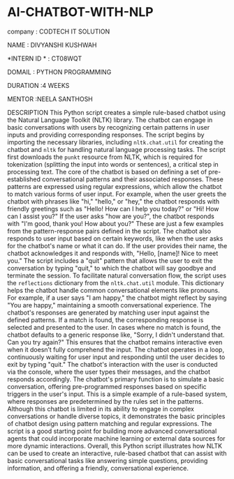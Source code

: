 # AI-CHATBOT-WITH-NLP

company : CODTECH IT SOLUTION

NAME : DIVYANSHI KUSHWAH

*INTERN ID * : CT08WQT

DOMAIL : PYTHON PROGRAMMING

DURATION :4 WEEKS

MENTOR :NEELA SANTHOSH

DESCRIPTION
This Python script creates a simple rule-based chatbot using the Natural Language Toolkit (NLTK) library. The chatbot can engage in basic conversations with users by recognizing certain patterns in user inputs and providing corresponding responses. The script begins by importing the necessary libraries, including `nltk.chat.util` for creating the chatbot and `nltk` for handling natural language processing tasks. The script first downloads the `punkt` resource from NLTK, which is required for tokenization (splitting the input into words or sentences), a critical step in processing text. The core of the chatbot is based on defining a set of pre-established conversational patterns and their associated responses. These patterns are expressed using regular expressions, which allow the chatbot to match various forms of user input. For example, when the user greets the chatbot with phrases like "hi," "hello," or "hey," the chatbot responds with friendly greetings such as "Hello! How can I help you today?" or "Hi! How can I assist you?" If the user asks "how are you?", the chatbot responds with "I'm good, thank you! How about you?" These are just a few examples from the pattern-response pairs defined in the script. The chatbot also responds to user input based on certain keywords, like when the user asks for the chatbot's name or what it can do. If the user provides their name, the chatbot acknowledges it and responds with, "Hello, [name]! Nice to meet you." The script includes a "quit" pattern that allows the user to exit the conversation by typing "quit," to which the chatbot will say goodbye and terminate the session. To facilitate natural conversation flow, the script uses the `reflections` dictionary from the `nltk.chat.util` module. This dictionary helps the chatbot handle common conversational elements like pronouns. For example, if a user says "I am happy," the chatbot might reflect by saying "You are happy," maintaining a smooth conversational experience. The chatbot's responses are generated by matching user input against the defined patterns. If a match is found, the corresponding response is selected and presented to the user. In cases where no match is found, the chatbot defaults to a generic response like, "Sorry, I didn't understand that. Can you try again?" This ensures that the chatbot remains interactive even when it doesn’t fully comprehend the input. The chatbot operates in a loop, continuously waiting for user input and responding until the user decides to exit by typing "quit." The chatbot's interaction with the user is conducted via the console, where the user types their messages, and the chatbot responds accordingly. The chatbot's primary function is to simulate a basic conversation, offering pre-programmed responses based on specific triggers in the user's input. This is a simple example of a rule-based system, where responses are predetermined by the rules set in the patterns. Although this chatbot is limited in its ability to engage in complex conversations or handle diverse topics, it demonstrates the basic principles of chatbot design using pattern matching and regular expressions. The script is a good starting point for building more advanced conversational agents that could incorporate machine learning or external data sources for more dynamic interactions. Overall, this Python script illustrates how NLTK can be used to create an interactive, rule-based chatbot that can assist with basic conversational tasks like answering simple questions, providing information, and offering a friendly, conversational experience.
